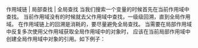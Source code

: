 作用域链 | 局部查找 | 全局查找
当我们搜索一个变量的时候首先在当前作用域中查找。
当前作用域没有的时候就去父作用域中查找，一级级回溯，直到全局作用域。
在作用域链上的回溯是消耗的，要尽量避免全局查找。
当需要在局部作用域中反复多次使用父作用域获取全局作用域中的对象时，
应该在当前局部作用域中创建全局作用域中对象的引用。如下例子：

